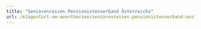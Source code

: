 ```yaml
---
title: "Seniorenreisen Pensionistenverband Österreichs"
url: /klagenfurt-am-woerthersee/seniorenreisen-pensionistenverband-oesterreichs/
---
```

